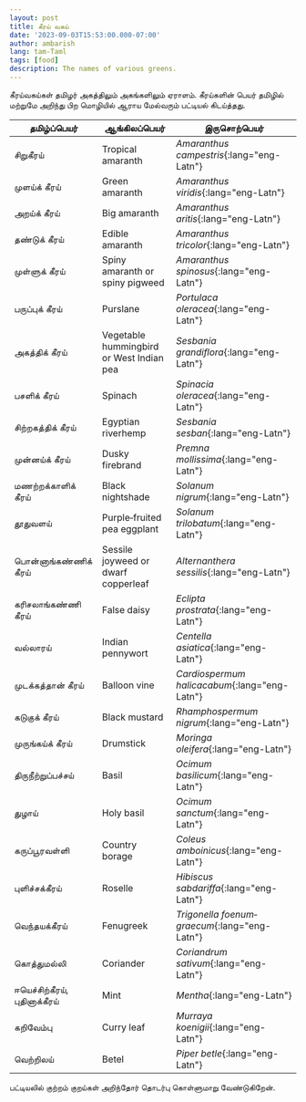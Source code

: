 ```yaml
---
layout: post
title: கீரய் வகய்
date: '2023-09-03T15:53:00.000-07:00'
author: ambarish
lang: tam-Taml
tags: [food]
description: The names of various greens.
---
```


கீரய்வகய்கள் தமிழர் அகத்திலும் அகங்களிலும் ஏராளம். கீரய்களின் பெயர் தமிழில் மற்றுமே அறிந்து பிற மொழியில் ஆராய மேல்வரும் பட்டியல் கிடய்த்தது.

| தமிழ்ப்பெயர் | ஆங்கிலப்பெயர் | இருசொற்பெயர் |
|---|---|---|
| சிறுகீரய் | <span lang="eng-Latn">Tropical amaranth</span> | *Amaranthus campestris*{:lang="eng-Latn"} |
| முளய்க் கீரய் | <span lang="eng-Latn">Green amaranth</span> | *Amaranthus viridis*{:lang="eng-Latn"} |
| அறய்க் கீரய் | <span lang="eng-Latn">Big amaranth</span> | *Amaranthus aritis*{:lang="eng-Latn"} |
| தண்டுக் கீரய் | <span lang="eng-Latn">Edible amaranth</span> | *Amaranthus tricolor*{:lang="eng-Latn"} |
| முள்ளுக் கீரய் | <span lang="eng-Latn">Spiny amaranth or spiny pigweed</span> | *Amaranthus spinosus*{:lang="eng-Latn"} |
| பருப்புக் கீரய் | <span lang="eng-Latn">Purslane</span> | *Portulaca oleracea*{:lang="eng-Latn"} |
| அகத்திக் கீரய் | <span lang="eng-Latn">Vegetable hummingbird or West Indian pea</span> | *Sesbania grandiflora*{:lang="eng-Latn"} |
| பசளிக் கீரய் | <span lang="eng-Latn">Spinach</span> | *Spinacia oleracea*{:lang="eng-Latn"} |
| சிற்றகத்திக் கீரய் | <span lang="eng-Latn">Egyptian riverhemp</span> | *Sesbania sesban*{:lang="eng-Latn"} |
| முன்னய்க் கீரய் | <span lang="eng-Latn">Dusky firebrand</span> | *Premna mollissima*{:lang="eng-Latn"} |
| மணற்றக்காளிக் கீரய் | <span lang="eng-Latn">Black nightshade</span> | *Solanum nigrum*{:lang="eng-Latn"} |
| தூதுவளய் | <span lang="eng-Latn">Purple‐fruited pea eggplant</span>| *Solanum trilobatum*{:lang="eng-Latn"} |
| பொன்னாங்கண்ணிக் கீரய் | <span lang="eng-Latn">Sessile joyweed or dwarf copperleaf</span> | *Alternanthera sessilis*{:lang="eng-Latn"} |
| கரிசலாங்கண்ணி கீரய் | <span lang="eng-Latn">False daisy</span> | *Eclipta prostrata*{:lang="eng-Latn"} |
| வல்லாரய் | <span lang="eng-Latn">Indian pennywort</span>| *Centella asiatica*{:lang="eng-Latn"} |
| முடக்கத்தான் கீரய் | <span lang="eng-Latn">Balloon vine</span> | *Cardiospermum halicacabum*{:lang="eng-Latn"} |
| கடுகுக் கீரய் | <span lang="eng-Latn">Black mustard</span> | *Rhamphospermum nigrum*{:lang="eng-Latn"} |
| முருங்கய்க் கீரய் | <span lang="eng-Latn">Drumstick</span> | *Moringa oleifera*{:lang="eng-Latn"} |
| திருநீற்றுப்பச்சய் | <span lang="eng-Latn">Basil</span> | *Ocimum basilicum*{:lang="eng-Latn"} |
| துழாய் | <span lang="eng-Latn">Holy basil</span> | *Ocimum sanctum*{:lang="eng-Latn"} |
| கருப்பூரவள்ளி | <span lang="eng-Latn">Country borage</span> | *Coleus amboinicus*{:lang="eng-Latn"} |
| புளிச்சக்கீரய் | <span lang="eng-Latn">Roselle</span> | *Hibiscus sabdariffa*{:lang="eng-Latn"} |
| வெந்தயக்கீரய் | <span lang="eng-Latn">Fenugreek</span> | *Trigonella foenum‐graecum*{:lang="eng-Latn"} |
| கொத்துமல்லி | <span lang="eng-Latn">Coriander</span> | *Coriandrum sativum*{:lang="eng-Latn"} |
| ஈயெச்சிற்கீரய், புதினாக்கீரய் | <span lang="eng-Latn">Mint</span> | *Mentha*{:lang="eng-Latn"} |
| கறிவேம்பு | <span lang="eng-Latn">Curry leaf</span> | *Murraya koenigii*{:lang="eng-Latn"} |
| வெற்றிலய் | <span lang="eng-Latn">Betel</span> | *Piper betle*{:lang="eng-Latn"} |

பட்டியலில் குற்றம் குறய்கள் அறிந்தோர் தொடர்பு கொள்ளுமாறு வேண்டுகிறேன்.
